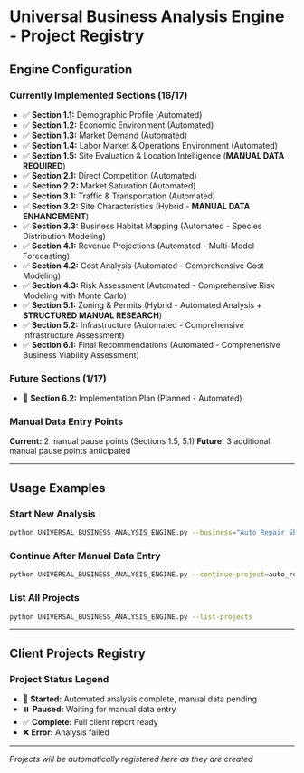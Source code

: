 # Universal Business Analysis Engine - Project Registry

## Engine Configuration

### **Currently Implemented Sections (16/17)**
- ✅ **Section 1.1:** Demographic Profile (Automated)
- ✅ **Section 1.2:** Economic Environment (Automated)  
- ✅ **Section 1.3:** Market Demand (Automated)
- ✅ **Section 1.4:** Labor Market & Operations Environment (Automated)
- ✅ **Section 1.5:** Site Evaluation & Location Intelligence (**MANUAL DATA REQUIRED**)
- ✅ **Section 2.1:** Direct Competition (Automated)
- ✅ **Section 2.2:** Market Saturation (Automated)
- ✅ **Section 3.1:** Traffic & Transportation (Automated)
- ✅ **Section 3.2:** Site Characteristics (Hybrid - **MANUAL DATA ENHANCEMENT**)
- ✅ **Section 3.3:** Business Habitat Mapping (Automated - Species Distribution Modeling)
- ✅ **Section 4.1:** Revenue Projections (Automated - Multi-Model Forecasting)
- ✅ **Section 4.2:** Cost Analysis (Automated - Comprehensive Cost Modeling)
- ✅ **Section 4.3:** Risk Assessment (Automated - Comprehensive Risk Modeling with Monte Carlo)
- ✅ **Section 5.1:** Zoning & Permits (Hybrid - Automated Analysis + **STRUCTURED MANUAL RESEARCH**)
- ✅ **Section 5.2:** Infrastructure (Automated - Comprehensive Infrastructure Assessment)
- ✅ **Section 6.1:** Final Recommendations (Automated - Comprehensive Business Viability Assessment)

### **Future Sections (1/17)**
- 🔄 **Section 6.2:** Implementation Plan (Planned - Automated)

### **Manual Data Entry Points**
**Current:** 2 manual pause points (Sections 1.5, 5.1)
**Future:** 3 additional manual pause points anticipated

---

## Usage Examples

### **Start New Analysis**
```bash
python UNIVERSAL_BUSINESS_ANALYSIS_ENGINE.py --business="Auto Repair Shop" --address="123 Main St, Milwaukee, WI"
```

### **Continue After Manual Data Entry**
```bash
python UNIVERSAL_BUSINESS_ANALYSIS_ENGINE.py --continue-project=auto_repair_shop_milwaukee
```

### **List All Projects**
```bash
python UNIVERSAL_BUSINESS_ANALYSIS_ENGINE.py --list-projects
```

---

## Client Projects Registry

### **Project Status Legend**
- 🚀 **Started:** Automated analysis complete, manual data pending
- ⏸️ **Paused:** Waiting for manual data entry
- ✅ **Complete:** Full client report ready
- ❌ **Error:** Analysis failed

---

*Projects will be automatically registered here as they are created*